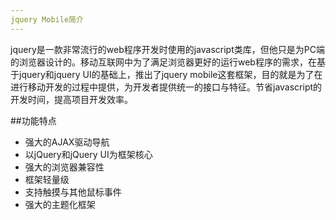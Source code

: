 ```yaml
---
jquery Mobile简介
---
```


jquery是一款非常流行的web程序开发时使用的javascript类库，但他只是为PC端的浏览器设计的。移动互联网中为了满足浏览器更好的运行web程序的需求，在基于jquery和jquery UI的基础上，推出了jquery mobile这套框架，目的就是为了在进行移动开发的过程中提供，为开发者提供统一的接口与特征。节省javascript的开发时间，提高项目开发效率。

##功能特点
- 强大的AJAX驱动导航
- 以jQuery和jQuery UI为框架核心
- 强大的浏览器兼容性
- 框架轻量级
- 支持触摸与其他鼠标事件
- 强大的主题化框架